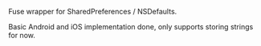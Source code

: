 Fuse wrapper for SharedPreferences / NSDefaults.

Basic Android and iOS implementation done, only supports storing strings for now.
